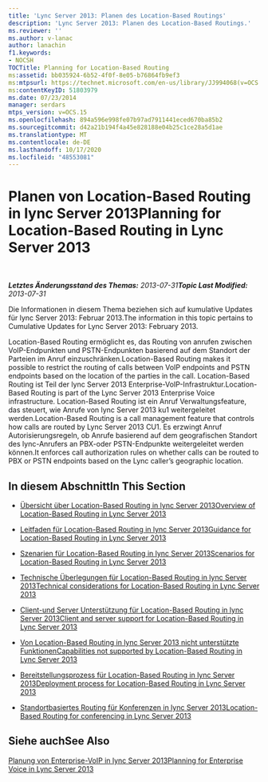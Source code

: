 ```yaml
---
title: 'Lync Server 2013: Planen des Location-Based Routings'
description: 'Lync Server 2013: Planen des Location-Based Routings.'
ms.reviewer: ''
ms.author: v-lanac
author: lanachin
f1.keywords:
- NOCSH
TOCTitle: Planning for Location-Based Routing
ms:assetid: bb035924-6b52-4f0f-8e05-b76864fb9ef3
ms:mtpsurl: https://technet.microsoft.com/en-us/library/JJ994068(v=OCS.15)
ms:contentKeyID: 51803979
ms.date: 07/23/2014
manager: serdars
mtps_version: v=OCS.15
ms.openlocfilehash: 894a596e998fe07b97ad7911441eced670ba85b2
ms.sourcegitcommit: d42a21b194f4a45e828188e04b25c1ce28a5d1ae
ms.translationtype: MT
ms.contentlocale: de-DE
ms.lasthandoff: 10/17/2020
ms.locfileid: "48553081"
---
```

# <a name="planning-for-location-based-routing-in-lync-server-2013"></a><span data-ttu-id="9a259-103">Planen von Location-Based Routing in lync Server 2013</span><span class="sxs-lookup"><span data-stu-id="9a259-103">Planning for Location-Based Routing in Lync Server 2013</span></span>

<div data-xmlns="http://www.w3.org/1999/xhtml">

<div class="topic" data-xmlns="http://www.w3.org/1999/xhtml" data-msxsl="urn:schemas-microsoft-com:xslt" data-cs="https://msdn.microsoft.com/">

<div data-asp="https://msdn2.microsoft.com/asp">



</div>

<div id="mainSection">

<div id="mainBody">

<span> </span>

<span data-ttu-id="9a259-104">_**Letztes Änderungsstand des Themas:** 2013-07-31_</span><span class="sxs-lookup"><span data-stu-id="9a259-104">_**Topic Last Modified:** 2013-07-31_</span></span>

<span data-ttu-id="9a259-105">Die Informationen in diesem Thema beziehen sich auf kumulative Updates für lync Server 2013: Februar 2013.</span><span class="sxs-lookup"><span data-stu-id="9a259-105">The information in this topic pertains to Cumulative Updates for Lync Server 2013: February 2013.</span></span>

<span data-ttu-id="9a259-106">Location-Based Routing ermöglicht es, das Routing von anrufen zwischen VoIP-Endpunkten und PSTN-Endpunkten basierend auf dem Standort der Parteien im Anruf einzuschränken.</span><span class="sxs-lookup"><span data-stu-id="9a259-106">Location-Based Routing makes it possible to restrict the routing of calls between VoIP endpoints and PSTN endpoints based on the location of the parties in the call.</span></span> <span data-ttu-id="9a259-107">Location-Based Routing ist Teil der lync Server 2013 Enterprise-VoIP-Infrastruktur.</span><span class="sxs-lookup"><span data-stu-id="9a259-107">Location-Based Routing is part of the Lync Server 2013 Enterprise Voice infrastructure.</span></span> <span data-ttu-id="9a259-108">Location-Based Routing ist ein Anruf Verwaltungsfeature, das steuert, wie Anrufe von lync Server 2013 ku1 weitergeleitet werden.</span><span class="sxs-lookup"><span data-stu-id="9a259-108">Location-Based Routing is a call management feature that controls how calls are routed by Lync Server 2013 CU1.</span></span> <span data-ttu-id="9a259-109">Es erzwingt Anruf Autorisierungsregeln, ob Anrufe basierend auf dem geografischen Standort des lync-Anrufers an PBX-oder PSTN-Endpunkte weitergeleitet werden können.</span><span class="sxs-lookup"><span data-stu-id="9a259-109">It enforces call authorization rules on whether calls can be routed to PBX or PSTN endpoints based on the Lync caller’s geographic location.</span></span>

<div>

## <a name="in-this-section"></a><span data-ttu-id="9a259-110">In diesem Abschnitt</span><span class="sxs-lookup"><span data-stu-id="9a259-110">In This Section</span></span>

  - [<span data-ttu-id="9a259-111">Übersicht über Location-Based Routing in lync Server 2013</span><span class="sxs-lookup"><span data-stu-id="9a259-111">Overview of Location-Based Routing in Lync Server 2013</span></span>](lync-server-2013-overview-of-location-based-routing.md)

  - [<span data-ttu-id="9a259-112">Leitfaden für Location-Based Routing in lync Server 2013</span><span class="sxs-lookup"><span data-stu-id="9a259-112">Guidance for Location-Based Routing in Lync Server 2013</span></span>](lync-server-2013-guidance-for-location-based-routing.md)

  - [<span data-ttu-id="9a259-113">Szenarien für Location-Based Routing in lync Server 2013</span><span class="sxs-lookup"><span data-stu-id="9a259-113">Scenarios for Location-Based Routing in Lync Server 2013</span></span>](lync-server-2013-scenarios-for-location-based-routing.md)

  - [<span data-ttu-id="9a259-114">Technische Überlegungen für Location-Based Routing in lync Server 2013</span><span class="sxs-lookup"><span data-stu-id="9a259-114">Technical considerations for Location-Based Routing in Lync Server 2013</span></span>](lync-server-2013-technical-considerations-for-location-based-routing.md)

  - [<span data-ttu-id="9a259-115">Client-und Server Unterstützung für Location-Based Routing in lync Server 2013</span><span class="sxs-lookup"><span data-stu-id="9a259-115">Client and server support for Location-Based Routing in Lync Server 2013</span></span>](lync-server-2013-client-and-server-support-for-location-based-routing.md)

  - [<span data-ttu-id="9a259-116">Von Location-Based Routing in lync Server 2013 nicht unterstützte Funktionen</span><span class="sxs-lookup"><span data-stu-id="9a259-116">Capabilities not supported by Location-Based Routing in Lync Server 2013</span></span>](lync-server-2013-capabilities-not-supported-by-location-based-routing.md)

  - [<span data-ttu-id="9a259-117">Bereitstellungsprozess für Location-Based Routing in lync Server 2013</span><span class="sxs-lookup"><span data-stu-id="9a259-117">Deployment process for Location-Based Routing in Lync Server 2013</span></span>](lync-server-2013-deployment-process-for-location-based-routing.md)

  - [<span data-ttu-id="9a259-118">Standortbasiertes Routing für Konferenzen in lync Server 2013</span><span class="sxs-lookup"><span data-stu-id="9a259-118">Location-Based Routing for conferencing in Lync Server 2013</span></span>](lync-server-2013-location-based-routing-for-conferencing.md)

</div>

<div>

## <a name="see-also"></a><span data-ttu-id="9a259-119">Siehe auch</span><span class="sxs-lookup"><span data-stu-id="9a259-119">See Also</span></span>


[<span data-ttu-id="9a259-120">Planung von Enterprise-VoIP in lync Server 2013</span><span class="sxs-lookup"><span data-stu-id="9a259-120">Planning for Enterprise Voice in Lync Server 2013</span></span>](lync-server-2013-planning-for-enterprise-voice.md)  
  

</div>

</div>

<span> </span>

</div>

</div>

</div>

